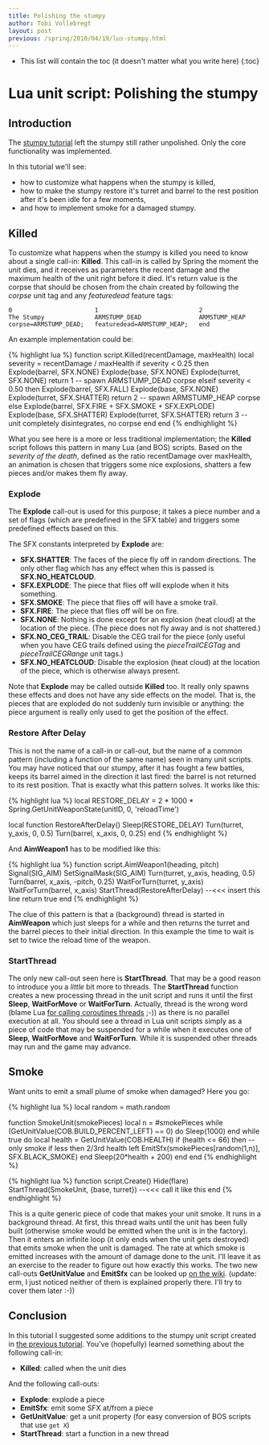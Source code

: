 ```yaml
---
title: Polishing the stumpy
author: Tobi Vollebregt
layout: post
previous: /spring/2010/04/19/lus-stumpy.html
---
```


* This list will contain the toc (it doesn't matter what you write here)
{:toc}

# Lua unit script: Polishing the stumpy

## Introduction

The [stumpy tutorial]({{page.previous}}) left the stumpy still rather unpolished. Only the core functionality was implemented.

In this tutorial we'll see:

* how to customize what happens when the stumpy is killed,
* how to make the stumpy restore it's turret and barrel to the rest position after it's been idle for a few moments,
* and how to implement smoke for a damaged stumpy.


## Killed

To customize what happens when the stumpy is killed you need to know about a single call-in: **Killed**. This call-in is called by Spring the moment the unit dies, and it receives as parameters the recent damage and the maximum health of the unit right before it died. It's return value is the corpse that should be chosen from the chain created by following the *corpse* unit tag and any *featuredead* feature tags:

    0                       1                            2
	The Stumpy              ARMSTUMP_DEAD                ARMSTUMP_HEAP
	corpse=ARMSTUMP_DEAD;   featuredead=ARMSTUMP_HEAP;   end

An example implementation could be:

{% highlight lua %}
function script.Killed(recentDamage, maxHealth)
	local severity = recentDamage / maxHealth
	if severity < 0.25 then
		Explode(barrel, SFX.NONE)
		Explode(base, SFX.NONE)
		Explode(turret, SFX.NONE)
		return 1   -- spawn ARMSTUMP_DEAD corpse
	elseif severity < 0.50 then
		Explode(barrel, SFX.FALL)
		Explode(base, SFX.NONE)
		Explode(turret, SFX.SHATTER)
		return 2   -- spawn ARMSTUMP_HEAP corpse
	else
		Explode(barrel, SFX.FIRE + SFX.SMOKE + SFX.EXPLODE)
		Explode(base, SFX.SHATTER)
		Explode(turret, SFX.SHATTER)
		return 3   -- unit completely disintegrates, no corpse
	end
end
{% endhighlight %}

What you see here is a more or less traditional implementation; the **Killed** script follows this pattern in many Lua (and BOS) scripts. Based on the *severity of the death*, defined as the ratio recentDamage over maxHealth, an animation is chosen that triggers some nice explosions, shatters a few pieces and/or makes them fly away.

### Explode

The **Explode** call-out is used for this purpose; it takes a piece number and a set of flags (which are predefined in the SFX table) and triggers some predefined effects based on this.

The SFX constants interpreted by **Explode** are:

* **SFX.SHATTER**: The faces of the piece fly off in random directions. The only other flag which has any effect when this is passed is **SFX.NO_HEATCLOUD**.
* **SFX.EXPLODE**: The piece that flies off will explode when it hits something.
* **SFX.SMOKE**: The piece that flies off will have a smoke trail.
* **SFX.FIRE**: The piece that flies off will be on fire.
* **SFX.NONE**: Nothing is done except for an explosion (heat cloud) at the location of the piece. (The piece does not fly away and is not shattered.)
* **SFX.NO_CEG_TRAIL**: Disable the CEG trail for the piece (only useful when you have CEG trails defined using the *pieceTrailCEGTag* and *pieceTrailCEGRange* unit tags.)
* **SFX.NO_HEATCLOUD**: Disable the explosion (heat cloud) at the location of the piece, which is otherwise always present.

Note that **Explode** may be called outside **Killed** too. It really only spawns these effects and does not have any side effects on the model. That is, the pieces that are exploded do not suddenly turn invisible or anything: the piece argument is really only used to get the position of the effect.


### Restore After Delay

This is not the name of a call-in or call-out, but the name of a common pattern (including a function of the same name) seen in many unit scripts. You may have noticed that our stumpy, after it has fought a few battles, keeps its barrel aimed in the direction it last fired: the barrel is not returned to its rest position. That is exactly what this pattern solves. It works like this:

{% highlight lua %}
local RESTORE_DELAY = 2 * 1000 * Spring.GetUnitWeaponState(unitID, 0, 'reloadTime')

local function RestoreAfterDelay()
	Sleep(RESTORE_DELAY)
	Turn(turret, y_axis, 0, 0.5)
	Turn(barrel, x_axis, 0, 0.25)
end
{% endhighlight %}

And **AimWeapon1** has to be modified like this:

{% highlight lua %}
function script.AimWeapon1(heading, pitch)
	Signal(SIG_AIM)
	SetSignalMask(SIG_AIM)
	Turn(turret, y_axis, heading, 0.5)
	Turn(barrel, x_axis, -pitch, 0.25)
	WaitForTurn(turret, y_axis)
	WaitForTurn(barrel, x_axis)
	StartThread(RestoreAfterDelay)   --<<< insert this line
	return true
end
{% endhighlight %}

The clue of this pattern is that a (background) thread is started in **AimWeapon** which just sleeps for a while and then returns the turret and the barrel pieces to their initial direction. In this example the time to wait is set to twice the reload time of the weapon.

### StartThread

The only new call-out seen here is **StartThread**. That may be a good reason to introduce you a *little* bit more to threads. The **StartThread** function creates a new processing thread in the unit script and runs it until the first **Sleep**, **WaitForMove** or **WaitForTurn**. Actually, thread is the wrong word (blame Lua [for calling coroutines threads](http://www.lua.org/pil/9.1.html) ;-)) as there is no parallel execution at all. You should see a thread in Lua unit scripts simply as a piece of code that may be suspended for a while when it executes one of **Sleep**, **WaitForMove** and **WaitForTurn**. While it is suspended other threads may run and the game may advance.


## Smoke

Want units to emit a small plume of smoke when damaged? Here you go:

{% highlight lua %}
local random = math.random

function SmokeUnit(smokePieces)
	local n = #smokePieces
	while (GetUnitValue(COB.BUILD_PERCENT_LEFT) ~= 0) do
		Sleep(1000)
	end
	while true do
		local health = GetUnitValue(COB.HEALTH)
		if (health <= 66) then -- only smoke if less then 2/3rd health left
			EmitSfx(smokePieces[random(1,n)], SFX.BLACK_SMOKE)
		end
		Sleep(20*health + 200)
	end
end
{% endhighlight %}

{% highlight lua %}
function script.Create()
	Hide(flare)
	StartThread(SmokeUnit, {base, turret})  --<<< call it like this
end
{% endhighlight %}

This is a quite generic piece of code that makes your unit smoke. It runs in a background thread. At first, this thread waits until the unit has been fully built (otherwise smoke would be emitted when the unit is in the factory). Then it enters an infinite loop (it only ends when the unit gets destroyed) that emits smoke when the unit is damaged. The rate at which smoke is emitted increases with the amount of damage done to the unit. I'll leave it as an exercise to the reader to figure out how exactly this works. The two new call-outs **GetUnitValue** and **EmitSfx** can be looked up [on the wiki](http://springrts.com/wiki/Animation-LuaCallouts). (update: erm, I just noticed neither of them is explained properly there. I'll try to cover them later :-))


## Conclusion

In this tutorial I suggested some additions to the stumpy unit script created in [the previous tutorial]({{page.previous}}). You've (hopefully) learned something about the following call-in:

* **Killed**: called when the unit dies

And the following call-outs:

* **Explode**: explode a piece
* **EmitSfx**: emit some SFX at/from a piece
* **GetUnitValue**: get a unit property (for easy conversion of BOS scripts that use `get X`)
* **StartThread**: start a function in a new thread
